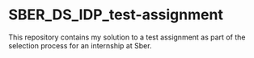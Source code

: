 # SBER_DS_IDP_test-assignment
This repository contains my solution to a test assignment as part of the selection process for an internship at Sber.
